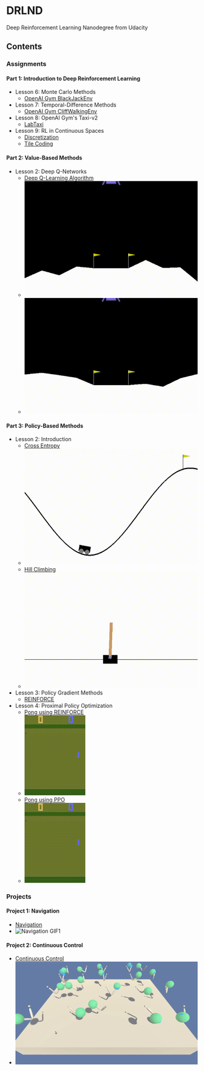 # DRLND
Deep Reinforcement Learning Nanodegree from Udacity

## Contents
### Assignments
#### Part 1: Introduction to Deep Reinforcement Learning
 - Lesson 6: Monte Carlo Methods
    - [OpenAI Gym BlackJackEnv](./assignments/P1-Intro/L6-Monte-Carlo/Monte_Carlo.ipynb)
 - Lesson 7: Temporal-Difference Methods
    - [OpenAI Gym CliffWalkingEnv](./assignments/P1-Intro/L7-Temporal-Difference/Temporal_Difference.ipynb)
 - Lesson 8: OpenAI Gym's Taxi-v2
    - [LabTaxi](./assignments/P1-Intro/L8-Lab-Taxi/lab-taxi.ipynb)
 - Lesson 9: RL in Continuous Spaces
    - [Discretization](./assignments/P1-Intro/L9-RL-in-Continuous-Spaces/Discretization/Discretization.ipynb)
    - [Tile Coding](./assignments/P1-Intro/L9-RL-in-Continuous-Spaces/Tile-Coding/Tile_Coding.ipynb)

#### Part 2: Value-Based Methods
 - Lesson 2: Deep Q-Networks
    - [Deep Q-Learning Algorithm](./assignments/P2-Value-Based-Methods/L2-Deep-Q-Networks/exercise/Deep_Q_Network.ipynb)
    - ![Deep Q-Learning Algorithm GIF1](./assignments/P2-Value-Based-Methods/L2-Deep-Q-Networks/exercise/gifs/001.gif)
    - ![Deep Q-Learning Algorithm GIF2](./assignments/P2-Value-Based-Methods/L2-Deep-Q-Networks/exercise/gifs/002.gif)

#### Part 3: Policy-Based Methods
 - Lesson 2: Introduction
    - [Cross Entropy](./assignments/P3-Policy-Based-Methods/L2-Intro-to-Policy-Based-Methods/cross-entropy/CEM.ipynb)
    - ![Cross Entropy GIF1](./assignments/P3-Policy-Based-Methods/L2-Intro-to-Policy-Based-Methods/cross-entropy/gifs/001.gif)
    - [Hill Climbing](./assignments/P3-Policy-Based-Methods/L2-Intro-to-Policy-Based-Methods/hill-climbing/Hill_Climbing.ipynb)
    - ![Hill Climbing GIF1](./assignments/P3-Policy-Based-Methods/L2-Intro-to-Policy-Based-Methods/hill-climbing/gifs/001.gif)
 - Lesson 3: Policy Gradient Methods
    - [REINFORCE](./assignments/P3-Policy-Based-Methods/L3-Policy-Gradient-Methods/reinforce/REINFORCE.ipynb)
 - Lesson 4: Proximal Policy Optimization
    - [Pong using REINFORCE](./assignments/P3-Policy-Based-Methods/L4-Proximal-Policy-Optimization/pong-REINFORCE.ipynb)
    - ![Pong using REINFORCE GIF1](./assignments/P3-Policy-Based-Methods/L4-Proximal-Policy-Optimization/gifs-REINFORCE/001.gif)
    - [Pong using PPO](./assignments/P3-Policy-Based-Methods/L4-Proximal-Policy-Optimization/pong-PPO.ipynb)
    - ![Pong using PPO GIF1](./assignments/P3-Policy-Based-Methods/L4-Proximal-Policy-Optimization/gifs-PPO/001.gif)

### Projects
#### Project 1: Navigation
 - [Navigation](./p1_navigation/Navigation.ipynb)
 - ![Navigation GIF1](./p1_navigation/results/gif/01.gif)
 
#### Project 2: Continuous Control
 - [Continuous Control](./p2_continuous-control/Continuous_Control.ipynb)
 - ![Continuous Control GIF1](./p2_continuous-control/results/gif/01.gif)
